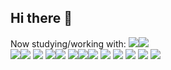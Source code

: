 ## Hi there 👋

Now studying/working with:
<img width:100px src="https://cdn.jsdelivr.net/gh/devicons/devicon@latest/icons/angular/angular-original.svg" /><img src="https://cdn.jsdelivr.net/gh/devicons/devicon@latest/icons/typescript/typescript-original.svg" />          
<img src="https://cdn.jsdelivr.net/gh/devicons/devicon@latest/icons/azure/azure-original.svg" /><img src="https://cdn.jsdelivr.net/gh/devicons/devicon@latest/icons/cassandra/cassandra-original-wordmark.svg" />
<img src="https://cdn.jsdelivr.net/gh/devicons/devicon@latest/icons/cosmosdb/cosmosdb-original-wordmark.svg" />
<img src="https://cdn.jsdelivr.net/gh/devicons/devicon@latest/icons/csharp/csharp-original.svg" /><img src="https://cdn.jsdelivr.net/gh/devicons/devicon@latest/icons/java/java-original.svg" />
<img src="https://cdn.jsdelivr.net/gh/devicons/devicon@latest/icons/maven/maven-original.svg" /><img src="https://cdn.jsdelivr.net/gh/devicons/devicon@latest/icons/karma/karma-original.svg" /><img src="https://cdn.jsdelivr.net/gh/devicons/devicon@latest/icons/tomcat/tomcat-original.svg" />
<img src="https://cdn.jsdelivr.net/gh/devicons/devicon@latest/icons/sqldeveloper/sqldeveloper-original.svg" />
<img src="https://cdn.jsdelivr.net/gh/devicons/devicon@latest/icons/putty/putty-original.svg" />
<img src="https://cdn.jsdelivr.net/gh/devicons/devicon@latest/icons/linux/linux-original.svg" />
<img src="https://cdn.jsdelivr.net/gh/devicons/devicon@latest/icons/docker/docker-original.svg" />
<img src="https://cdn.jsdelivr.net/gh/devicons/devicon@latest/icons/git/git-original.svg" />
          
          
          

          
          
